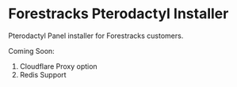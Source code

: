 # Forestracks Pterodactyl Installer
Pterodactyl Panel installer for Forestracks customers.


Coming Soon:
1) Cloudflare Proxy option
2) Redis Support
